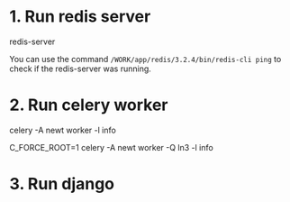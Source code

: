 # 1. Run redis server  
redis-server 

You can use the command `/WORK/app/redis/3.2.4/bin/redis-cli ping` to check if the redis-server was running.

# 2. Run celery worker
celery -A newt worker -l info 

C_FORCE_ROOT=1 celery -A newt worker -Q ln3 -l info 

# 3. Run django 

